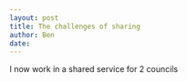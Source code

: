 ```yaml
---
layout: post
title: The challenges of sharing
author: Ben
date:
---
```

I now work in a shared service for 2 councils
